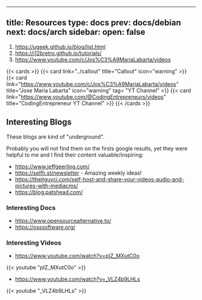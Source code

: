 
---
title: Resources
type: docs
prev: docs/debian
next: docs/arch
sidebar:
  open: false
---


1. https://ugeek.github.io/blog/list.html
2. https://i12bretro.github.io/tutorials/
3. https://www.youtube.com/c/Jos%C3%A9MariaLabarta/videos

{{< cards >}}
  {{< card link="../callout" title="Callout" icon="warning" >}}
  {{< card link="https://www.youtube.com/c/Jos%C3%A9MariaLabarta/videos" title="Jose Maria Labarta" icon="warning" tag= "YT Channel" >}}
  {{< card link="https://www.youtube.com/@CodingEntrepreneurs/videos" title="CodingEntrepreneur YT Channel" >}}
{{< /cards >}}

## Interesting Blogs

These blogs are kind of "underground".

Probably you will not find them on the firsts google results, yet they were helpful to me and I find their content valuable/inspiring:

* https://www.jeffgeerling.com/
* https://selfh.st/newsletter - Amazing weekly ideas!
* https://theitguycj.com/self-host-and-share-your-videos-audio-and-pictures-with-mediacms/
* https://blog.patshead.com/

### Interesting Docs

* https://www.opensourcealternative.to/
* https://osssoftware.org/

### Interesting Videos

* https://www.youtube.com/watch?v=pIZ_MXutC0o

<!-- {{< youtube id="v=pIZ_MXutC0o" autoplay="false" >}} -->
{{< youtube "pIZ_MXutC0o" >}}


* https://www.youtube.com/watch?v=_VLZ4b9LHLs

<!-- {{< youtube id="v=_VLZ4b9LHLs" autoplay="false" >}} -->
{{< youtube "_VLZ4b9LHLs" >}}